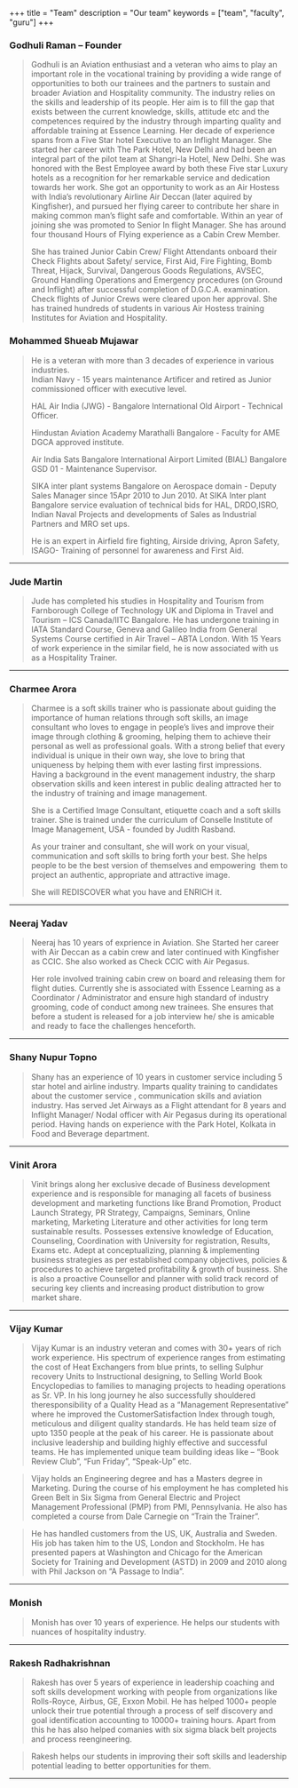 +++
title = "Team"
description = "Our team"
keywords = ["team", "faculty", "guru"]
+++

<div id="teamgr" class="anchor"></div>

### Godhuli Raman – Founder

> Godhuli is an Aviation enthusiast and a veteran who aims to play an important role in the vocational training by providing a wide range of opportunities to both our trainees and the partners to sustain and broader Aviation and Hospitality community. The industry relies on the skills and leadership of its people. Her aim is to fill the gap that exists between the current knowledge, skills, attitude etc and the competences required by the industry through imparting quality and affordable training at Essence Learning. Her decade of experience spans from a Five Star hotel Executive to an Inflight Manager. She started her career with The Park Hotel, New Delhi and had been an integral part of the pilot team at Shangri-la Hotel, New Delhi. She was honored with the Best Employee award by both these Five star Luxury hotels as a recognition for her remarkable service and dedication towards her work. She got an opportunity to work as an Air Hostess with India’s revolutionary Airline Air Deccan (later aquired by Kingfisher), and pursued her flying career to contribute her share in making common man’s flight safe and comfortable. Within an year of joining she was promoted to Senior In flight Manager. She has around four thousand Hours of Flying experience as a Cabin Crew Member.
>
> She has trained Junior Cabin Crew/ Flight Attendants onboard their Check Flights about Safety/ service, First Aid, Fire Fighting, Bomb Threat, Hijack, Survival, Dangerous Goods Regulations, AVSEC, Ground Handling Operations and Emergency procedures (on Ground and Inflight) after successful completion of D.G.C.A. examination. Check flights of Junior Crews were cleared upon her approval. She has trained hundreds of students in various Air Hostess training Institutes for Aviation and Hospitality.

<div id="teamsm" class="anchor"></div>

### Mohammed Shueab Mujawar

> He is a veteran with more than 3 decades of experience in various industries.  
> Indian Navy - 15 years maintenance Artificer and retired as Junior commissioned officer with executive level.
>
> HAL Air India (JWG) - Bangalore International Old Airport - Technical Officer.
>
> Hindustan Aviation Academy Marathalli Bangalore - Faculty for AME DGCA approved institute.
>
> Air India Sats Bangalore International Airport Limited (BIAL) Bangalore GSD 01 - Maintenance Supervisor.
>
> SIKA inter plant systems Bangalore on Aerospace domain - Deputy Sales Manager since 15Apr 2010 to Jun 2010. At SIKA Inter plant Bangalore service evaluation of technical bids for HAL, DRDO,ISRO, Indian Naval Projects and developments of Sales as Industrial Partners and MRO set ups.
>
> He is an expert in Airfield fire fighting, Airside driving, Apron Safety, ISAGO- Training of personnel for awareness and First Aid.

------

<div id="teamjm" class="anchor"></div>

### Jude Martin

> Jude has completed his studies in Hospitality and Tourism from Farnborough College of Technology UK and Diploma in Travel and Tourism – ICS Canada/IITC Bangalore. He has undergone training in IATA Standard Course, Geneva and Galileo India from General Systems Course certified in Air Travel – ABTA London. With 15 Years of work experience in the similar field, he is now associated with us as a Hospitality Trainer.

------

<div id="teamca" class="anchor"></div>

### Charmee Arora

> Charmee is a soft skills trainer who is passionate about guiding the importance of human relations through soft skills, an image consultant who loves to engage in people’s lives and improve their image through clothing & grooming, helping them to achieve their personal as well as professional goals. With a strong belief that every individual is unique in their own way, she love to bring that uniqueness by helping them with ever lasting first impressions. Having a background in the event management industry, the sharp observation skills and keen interest in public dealing attracted her to the industry of training and image management.
>
> She is a Certified Image Consultant, etiquette coach and a soft skills trainer. She is trained under the curriculum of Conselle Institute of Image Management, USA - founded by Judith Rasband. 
>
> As your trainer and consultant, she will work on your visual, communication and soft skills to bring forth your best. She helps people to be the best version of themselves and empowering  them to project an authentic, appropriate and attractive image. 
>
> She will REDISCOVER what you have and ENRICH it.  

------

<div id="teamny" class="anchor"></div>

### Neeraj Yadav

> Neeraj has 10 years of exprience in Aviation. She Started her career with Air Deccan as a cabin crew and later continued with Kingfisher as CCIC. She also worked as Check CCIC with Air Pegasus.
>
> Her role involved training cabin crew on board and releasing them for flight duties. Currently she is associated with Essence Learning as a Coordinator / Administrator and ensure high standard of industry grooming, code of conduct among new trainees. She ensures that before a student is released for a job interview he/ she is amicable and ready to face the challenges henceforth. 

------

<div id="teamsnt" class="anchor"></div>

### Shany Nupur Topno

> Shany has an experience of 10 years in customer service including 5 star hotel and airline industry. Imparts quality training to candidates about the customer service , communication skills and aviation industry. Has served Jet Airways as a Flight attendant for 8 years and Inflight Manager/ Nodal officer with Air Pegasus during its operational period. Having hands on experience with the Park Hotel, Kolkata in Food and Beverage department.

------

<div id="teamva" class="anchor"></div>

### Vinit Arora

> Vinit brings along her exclusive decade of Business development experience and is responsible for managing all facets of business development and marketing functions like Brand Promotion, Product Launch Strategy, PR Strategy, Campaigns, Seminars, Online marketing, Marketing Literature and other activities for long term sustainable results. Possesses extensive knowledge of Education, Counseling, Coordination with University for registration, Results, Exams etc. Adept at conceptualizing, planning & implementing business strategies as per established company objectives, policies & procedures to achieve targeted profitability & growth of business. She is also  a proactive Counsellor and planner with solid track record of securing key clients and increasing product distribution to grow market share.

------

<div id="teamvk" class="anchor"></div>

### Vijay Kumar

> Vijay Kumar is an industry veteran and comes with 30+ years of rich work experience. His spectrum of experience ranges from estimating the cost of Heat Exchangers from blue prints, to selling Sulphur recovery Units to Instructional designing, to Selling World Book Encyclopedias to families to managing projects to heading operations as Sr. VP. In his long journey he also successfully shouldered theresponsibility of a Quality Head as a “Management Representative” where he improved the CustomerSatisfaction Index through tough, meticulous and diligent quality standards. He has held team size of upto 1350 people at the peak of his career. He is passionate about inclusive leadership and building highly effective and successful teams. He has implemented unique team building ideas like – “Book Review Club”, “Fun Friday”, “Speak-Up” etc.

> Vijay holds an Engineering degree and has a Masters degree in Marketing. During the course of his employment he has completed his Green Belt in Six Sigma from General Electric and Project Management Professional (PMP) from PMI, Pennsylvania. He also has completed a course from Dale Carnegie on “Train the Trainer”.

> He has handled customers from the US, UK, Australia and Sweden. His job has taken him to the US, London and Stockholm. He has presented papers at Washington and Chicago for the American Society for Training and Development (ASTD) in 2009 and 2010 along with Phil Jackson on “A Passage to India”.


------

<div id="teammon" class="anchor"></div>

### Monish
> Monish has over 10 years of experience. He helps our students with nuances of hospitality industry.

------

<div id="teamrr" class="anchor"></div>

### Rakesh Radhakrishnan
> Rakesh has over 5 years of experience in leadership coaching and soft skills development working with people from organizations like Rolls-Royce, Airbus, GE, Exxon Mobil. He has helped 1000+ people unlock their true potential through a process of self discovery and goal identification accounting to 10000+ training hours. Apart from this he has also helped comanies with six sigma black belt projects and process reengineering. 

> Rakesh helps our students in improving their soft skills and leadership potential leading to better opportunities for them. 	

------